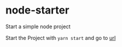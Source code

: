 # node-starter

Start a simple node project

Start the Project with `yarn start` and go to [url](http://localhost:3000)
